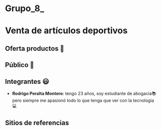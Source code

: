 
# Grupo_8_
# Venta de artículos deportivos 

## Oferta productos :hotel:

## Público :loudspeaker:

## Integrantes :smiley:
* **Rodrigo Peralta Montero**: tengo 23 años, soy estudiante de abogacia:books: pero siempre me apasionó todo lo que tenga que ver con la tecnologia :computer:


## Sitios de referencias
